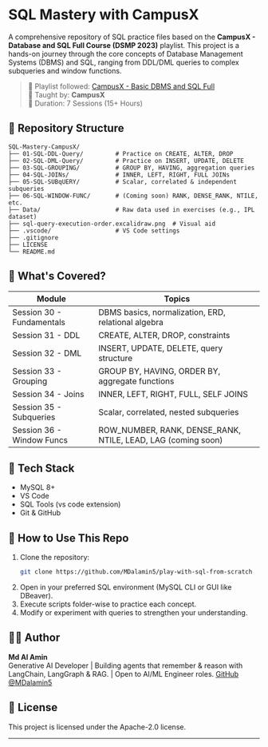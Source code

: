 # SQL Mastery with CampusX

A comprehensive repository of SQL practice files based on the **CampusX - Database and SQL Full Course (DSMP 2023)** playlist. This project is a hands-on journey through the core concepts of Database Management Systems (DBMS) and SQL, ranging from DDL/DML queries to complex subqueries and window functions.

> 📌 Playlist followed: [CampusX - Basic DBMS and SQL Full](https://www.youtube.com/playlist?list=PLKnIA16_RmvbY-7TjHytIcGk3xE4Ykv2s)  
> 🧠 Taught by: **CampusX**  
> 📅 Duration: 7 Sessions (15+ Hours)

## 📁 Repository Structure

```
SQL-Mastery-CampusX/
├── 01-SQL-DDL-Query/         # Practice on CREATE, ALTER, DROP
├── 02-SQL-DML-Query/         # Practice on INSERT, UPDATE, DELETE
├── 03-SQL-GROUPING/          # GROUP BY, HAVING, aggregation queries
├── 04-SQL-JOINs/             # INNER, LEFT, RIGHT, FULL JOINs
├── 05-SQL-SUBqUERY/          # Scalar, correlated & independent subqueries
├── 06-SQL-WINDOW-FUNC/       # (Coming soon) RANK, DENSE_RANK, NTILE, etc.
├── Data/                     # Raw data used in exercises (e.g., IPL dataset)
├── sql-query-execution-order.excalidraw.png  # Visual aid
├── .vscode/                  # VS Code settings
├── .gitignore
├── LICENSE
└── README.md
```

## 🧪 What's Covered?

| Module                     | Topics                                                             |
|---------------------------|---------------------------------------------------------------------|
| Session 30 - Fundamentals | DBMS basics, normalization, ERD, relational algebra                |
| Session 31 - DDL          | CREATE, ALTER, DROP, constraints                                   |
| Session 32 - DML          | INSERT, UPDATE, DELETE, query structure                            |
| Session 33 - Grouping     | GROUP BY, HAVING, ORDER BY, aggregate functions                    |
| Session 34 - Joins        | INNER, LEFT, RIGHT, FULL, SELF JOINS                               |
| Session 35 - Subqueries   | Scalar, correlated, nested subqueries                              |
| Session 36 - Window Funcs | ROW_NUMBER, RANK, DENSE_RANK, NTILE, LEAD, LAG (coming soon)       |

## 🔧 Tech Stack

- MySQL 8+
- VS Code
- SQL Tools (vs code extension)
- Git & GitHub

## 📌 How to Use This Repo

1. Clone the repository:
   ```bash
   git clone https://github.com/MDalamin5/play-with-sql-from-scratch
   ```
2. Open in your preferred SQL environment (MySQL CLI or GUI like DBeaver).
3. Execute scripts folder-wise to practice each concept.
4. Modify or experiment with queries to strengthen your understanding.

## 🧑‍💻 Author

**Md Al Amin**  
Generative AI Developer | Building agents that remember & reason with LangChain, LangGraph & RAG. | Open to AI/ML Engineer roles. 
[GitHub @MDalamin5](https://github.com/MDalamin5)

## 📝 License

This project is licensed under the Apache-2.0 license.

---

